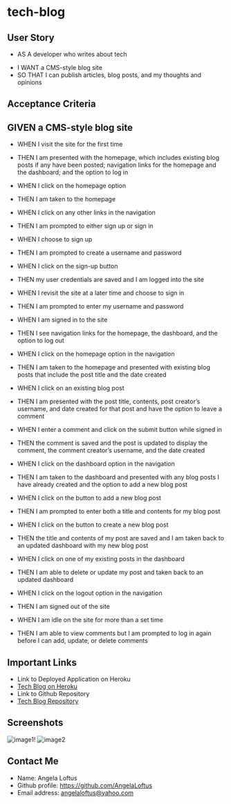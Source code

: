 # tech-blog

## User Story
* AS A developer who writes about tech
- I WANT a CMS-style blog site
- SO THAT I can publish articles, blog posts, and my thoughts and opinions

## Acceptance Criteria

## GIVEN a CMS-style blog site

- WHEN I visit the site for the first time
- THEN I am presented with the homepage, which includes existing blog posts if any have been posted; navigation links for the homepage and the dashboard; and the option to log in

- WHEN I click on the homepage option
- THEN I am taken to the homepage

- WHEN I click on any other links in the navigation
- THEN I am prompted to either sign up or sign in

- WHEN I choose to sign up
- THEN I am prompted to create a username and password

- WHEN I click on the sign-up button
- THEN my user credentials are saved and I am logged into the site

- WHEN I revisit the site at a later time and choose to sign in
- THEN I am prompted to enter my username and password

- WHEN I am signed in to the site
- THEN I see navigation links for the homepage, the dashboard, and the option to log out

- WHEN I click on the homepage option in the navigation
- THEN I am taken to the homepage and presented with existing blog posts that include the post title and the date created

- WHEN I click on an existing blog post
- THEN I am presented with the post title, contents, post creator’s username, and date created for that post and have the option to leave a comment

- WHEN I enter a comment and click on the submit button while signed in
- THEN the comment is saved and the post is updated to display the comment, the comment creator’s username, and the date created

- WHEN I click on the dashboard option in the navigation
- THEN I am taken to the dashboard and presented with any blog posts I have already created and the option to add a new blog post

- WHEN I click on the button to add a new blog post
- THEN I am prompted to enter both a title and contents for my blog post

- WHEN I click on the button to create a new blog post
- THEN the title and contents of my post are saved and I am taken back to an updated dashboard with my new blog post

- WHEN I click on one of my existing posts in the dashboard
- THEN I am able to delete or update my post and taken back to an updated dashboard

- WHEN I click on the logout option in the navigation
- THEN I am signed out of the site

- WHEN I am idle on the site for more than a set time
- THEN I am able to view comments but I am prompted to log in again before I can add, update, or delete comments

## Important Links
* Link to Deployed Application on Heroku
* [Tech Blog on Heroku]()
* Link to Github Repository
* [Tech Blog Repository](https://github.com/AngelaLoftus/tech-blog)

## Screenshots
![image1!](link)
![image2](link)

## Contact Me
* Name: Angela Loftus
* Github profile: https://github.com/AngelaLoftus
* Email address: angelaloftus@yahoo.com

